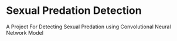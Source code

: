 # Sexual Predation Detection
A Project For Detecting Sexual Predation using Convolutional Neural Network Model
